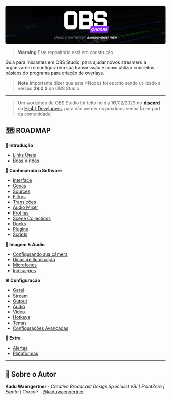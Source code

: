 ![OBS 4 Noobs](/assets/home-header.png)


> **Warning**
> Este repositório está em construção


Guia para iniciantes em OBS Studio, para ajudar novos streamers a organizarem e configurarem sua transmissão e como utilizar conceitos básicos do programa para criação de overlays.


> **Note**
> Importante dizer que este 4Noobs foi escrito sendo utilizado a versão **29.0.2** do OBS Studio

------------

> Um workshop de OBS Studio foi feito no dia 16/02/2023 no [**discord**](https://discord.com/invite/5kwDQuv) da [He4rt Developers](https://heartdevs.com/), para não perder os próximos venha fazer part da comunidade!

## 🗺️ ROADMAP

**👋 Introdução**

 - [Links Úteis](/modulos/introducao/1-links-uteis.md)
 - [Boas Vindas](/modulos/introducao/2-boas-vindas.md)

**🧰 Conhecendo o Software**
- [Interface](/modulos/conhecendo-o-software/1-interface.md)
- [Cenas](/modulos/conhecendo-o-software/2-cenas.md)
- [Sources](/modulos/conhecendo-o-software/3-sources.md)
- [Filtros](/modulos/conhecendo-o-software/4-filtros.md)
- [Transições](/modulos/conhecendo-o-software/5-transicoes.md)
- [Audio Mixer](/modulos/conhecendo-o-software/6-audio-mixer.md)
- [Profiles](/modulos/conhecendo-o-software/7-profiles.md)
- [Scene Collections](/modulos/conhecendo-o-software/8-scene-collections.md)
- [Docks](/modulos/conhecendo-o-software/9-docks.md)
- [Plugins](/modulos/conhecendo-o-software/10-plugins.md)
- [Scripts](/modulos/conhecendo-o-software/11-scripts.md)

**🎥 Imagem & Áudio**
- [Configurando sua câmera](/modulos/imagem-e-audio/1-configurando-sua-camera.md)
- [Dicas de Iluminação](/modulos/imagem-e-audio/2-dicas-de-iluminacao.md)
- [Microfones](/modulos/imagem-e-audio/3-microfones.md)
- [Indicações](/modulos/imagem-e-audio/4-indicacoes.md)

**⚙️ Configuração**
- [Geral](/modulos/configuracao/1-geral.md)
- [Stream](/modulos/configuracao/2-stream.md)
- [Output](/modulos/configuracao/3-output.md)
- [Áudio](/modulos/configuracao/4-audio.md)
- [Vídeo](/modulos/configuracao/5-video.md)
- [Hotkeys](/modulos/configuracao/6-hotkeys.md)
- [Temas](/modulos/configuracao/7-temas.md)
- [Configurações Avançadas](/modulos/configuracao/8-configuracoes-avancadas.md)

**🎁 Extra**
- [Alertas](/modulos/extra/1-alertas.md)
- [Plataformas](/modulos/extra/2-plataformas.md)

------------

## 👤 Sobre o Autor

 **Kadu Waengertner** - _Creative Broadcast Design Specialist VBI | PointZero | Elgato | Corsair_ - [@kaduwaengertner](https://twitter.com/kaduwaengertner)
